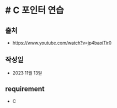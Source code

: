 # # C 포인터 연습



## 출처
- https://www.youtube.com/watch?v=jp4baoiTir0

## 작성일

- 2023 11월 13일

## requirement

- C
